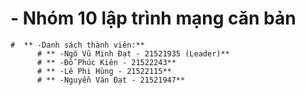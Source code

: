 # - **Nhóm 10 lập trình mạng căn bản**
    #  ** -Danh sách thành viên:**
          # ** -Ngô Vũ Minh Đạt - 21521935 (Leader)**
          # ** -Đỗ Phúc Kiên - 21522243**
          # ** -Lê Phi Hùng - 21522115**
          # ** -Nguyễn Văn Đạt - 21521947**
